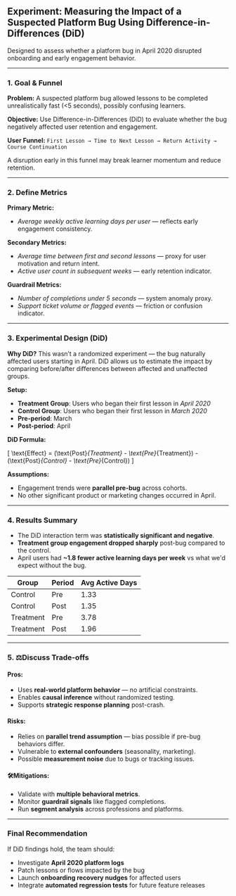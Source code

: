 ## Experiment: Measuring the Impact of a Suspected Platform Bug Using Difference-in-Differences (DiD)

Designed to assess whether a platform bug in April 2020 disrupted onboarding and early engagement behavior.

---

### 1. Goal & Funnel

**Problem:** A suspected platform bug allowed lessons to be completed unrealistically fast (<5 seconds), possibly confusing learners.

**Objective:** Use Difference-in-Differences (DiD) to evaluate whether the bug negatively affected user retention and engagement.

**User Funnel:**
`First Lesson → Time to Next Lesson → Return Activity → Course Continuation`

A disruption early in this funnel may break learner momentum and reduce retention.

---

### 2. Define Metrics

**Primary Metric:**
- *Average weekly active learning days per user* — reflects early engagement consistency.

**Secondary Metrics:**
- *Average time between first and second lessons* — proxy for user motivation and return intent.
- *Active user count in subsequent weeks* — early retention indicator.

**Guardrail Metrics:**
- *Number of completions under 5 seconds* — system anomaly proxy.
- *Support ticket volume or flagged events* — friction or confusion indicator.

---

### 3. Experimental Design (DiD)

**Why DiD?**
This wasn’t a randomized experiment — the bug naturally affected users starting in April. DiD allows us to estimate the impact by comparing before/after differences between affected and unaffected groups.

**Setup:**
- **Treatment Group**: Users who began their first lesson in *April 2020*
- **Control Group**: Users who began their first lesson in *March 2020*
- **Pre-period**: March
- **Post-period**: April

**DiD Formula:**

\[
\text{Effect} = (\text{Post}_{Treatment} - \text{Pre}_{Treatment}) - (\text{Post}_{Control} - \text{Pre}_{Control})
\]

**Assumptions:**
- Engagement trends were **parallel pre-bug** across cohorts.
- No other significant product or marketing changes occurred in April.

---

### 4. Results Summary

- The DiD interaction term was **statistically significant and negative**.
- **Treatment group engagement dropped sharply** post-bug compared to the control.
- April users had **~1.8 fewer active learning days per week** vs what we'd expect without the bug.

| Group      | Period | Avg Active Days |
|------------|--------|------------------|
| Control    | Pre    | 1.33             |
| Control    | Post   | 1.35             |
| Treatment  | Pre    | 3.78             |
| Treatment  | Post   | 1.96             |

---

### 5. ⚖Discuss Trade-offs

#### Pros:
- Uses **real-world platform behavior** — no artificial constraints.
- Enables **causal inference** without randomized testing.
- Supports **strategic response planning** post-crash.

#### Risks:
- Relies on **parallel trend assumption** — bias possible if pre-bug behaviors differ.
- Vulnerable to **external confounders** (seasonality, marketing).
- Possible **measurement noise** due to bugs or tracking issues.

#### 🛠Mitigations:
- Validate with **multiple behavioral metrics**.
- Monitor **guardrail signals** like flagged completions.
- Run **segment analysis** across professions and platforms.

---

### Final Recommendation

If DiD findings hold, the team should:

- Investigate **April 2020 platform logs**
- Patch lessons or flows impacted by the bug
- Launch **onboarding recovery nudges** for affected users
- Integrate **automated regression tests** for future feature releases


